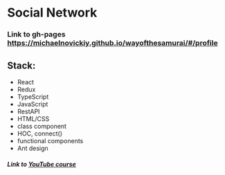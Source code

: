 # Social Network

### Link to gh-pages https://michaelnovickiy.github.io/wayofthesamurai/#/profile

## Stack:
* React
* Redux
* TypeScript
* JavaScript
* RestAPI
* HTML/CSS
* class component
* HOC, connect()
* functional components
* Ant design

##### Link to [YouTube course](https://www.youtube.com/watch?v=gb7gMluAeao&list=PLcvhF2Wqh7DNVy1OCUpG3i5lyxyBWhGZ8&ab_channel=IT-KAMASUTRA)